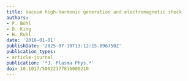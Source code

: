 ```yaml
---
title: Vacuum high-harmonic generation and electromagnetic shock
authors:
- P. Böhl
- B. King
- H. Ruhl
date: '2016-01-01'
publishDate: '2025-07-10T13:12:15.896750Z'
publication_types:
- article-journal
publication: '*J. Plasma Phys.*'
doi: 10.1017/S0022377816000210
---
```

